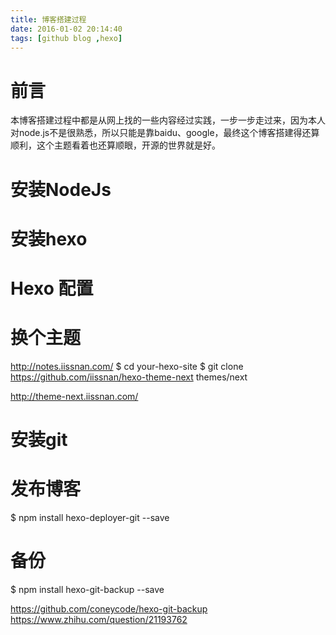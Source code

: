 ```yaml
---
title: 博客搭建过程
date: 2016-01-02 20:14:40
tags: [github blog ,hexo]
---
```


# 前言
本博客搭建过程中都是从网上找的一些内容经过实践，一步一步走过来，因为本人对node.js不是很熟悉，所以只能是靠baidu、google，最终这个博客搭建得还算顺利，这个主题看着也还算顺眼，开源的世界就是好。
<!-- more -->

# 安装NodeJs



# 安装hexo


# Hexo 配置


# 换个主题
http://notes.iissnan.com/
$ cd your-hexo-site
$ git clone https://github.com/iissnan/hexo-theme-next themes/next

http://theme-next.iissnan.com/

# 安装git


# 发布博客
$ npm install hexo-deployer-git --save

# 备份
$ npm install hexo-git-backup --save

https://github.com/coneycode/hexo-git-backup
https://www.zhihu.com/question/21193762